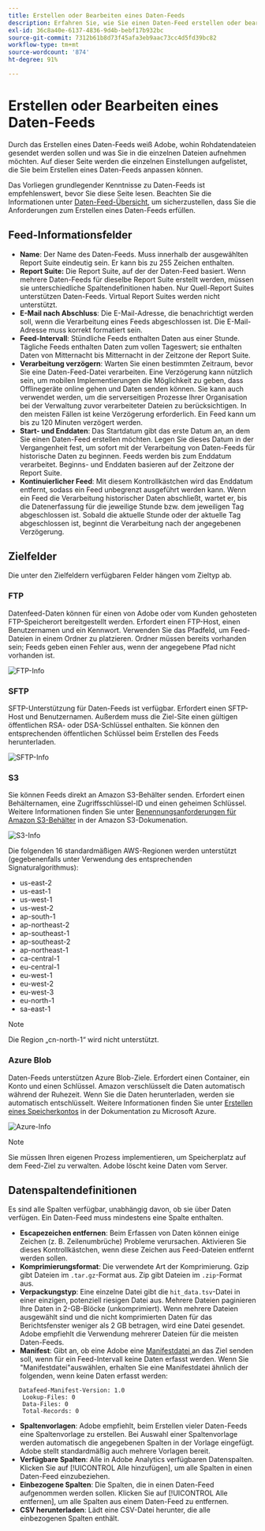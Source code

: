 ```yaml
---
title: Erstellen oder Bearbeiten eines Daten-Feeds
description: Erfahren Sie, wie Sie einen Daten-Feed erstellen oder bearbeiten.
exl-id: 36c8a40e-6137-4836-9d4b-bebf17b932bc
source-git-commit: 7312b61b8d73f45afa3eb9aac73cc4d5fd39bc82
workflow-type: tm+mt
source-wordcount: '874'
ht-degree: 91%

---
```


# Erstellen oder Bearbeiten eines Daten-Feeds

Durch das Erstellen eines Daten-Feeds weiß Adobe, wohin Rohdatendateien gesendet werden sollen und was Sie in die einzelnen Dateien aufnehmen möchten. Auf dieser Seite werden die einzelnen Einstellungen aufgelistet, die Sie beim Erstellen eines Daten-Feeds anpassen können.

Das Vorliegen grundlegender Kenntnisse zu Daten-Feeds ist empfehlenswert, bevor Sie diese Seite lesen. Beachten Sie die Informationen unter [Daten-Feed-Übersicht](data-feed-overview.md), um sicherzustellen, dass Sie die Anforderungen zum Erstellen eines Daten-Feeds erfüllen.

## Feed-Informationsfelder

* **Name**: Der Name des Daten-Feeds. Muss innerhalb der ausgewählten Report Suite eindeutig sein. Er kann bis zu 255 Zeichen enthalten.
* **Report Suite:** Die Report Suite, auf der der Daten-Feed basiert. Wenn mehrere Daten-Feeds für dieselbe Report Suite erstellt werden, müssen sie unterschiedliche Spaltendefinitionen haben. Nur Quell-Report Suites unterstützen Daten-Feeds. Virtual Report Suites werden nicht unterstützt.
* **E-Mail nach Abschluss**: Die E-Mail-Adresse, die benachrichtigt werden soll, wenn die Verarbeitung eines Feeds abgeschlossen ist. Die E-Mail-Adresse muss korrekt formatiert sein.
* **Feed-Intervall**: Stündliche Feeds enthalten Daten aus einer Stunde. Tägliche Feeds enthalten Daten zum vollen Tageswert; sie enthalten Daten von Mitternacht bis Mitternacht in der Zeitzone der Report Suite.
* **Verarbeitung verzögern**: Warten Sie einen bestimmten Zeitraum, bevor Sie eine Daten-Feed-Datei verarbeiten. Eine Verzögerung kann nützlich sein, um mobilen Implementierungen die Möglichkeit zu geben, dass Offlinegeräte online gehen und Daten senden können. Sie kann auch verwendet werden, um die serverseitigen Prozesse Ihrer Organisation bei der Verwaltung zuvor verarbeiteter Dateien zu berücksichtigen. In den meisten Fällen ist keine Verzögerung erforderlich. Ein Feed kann um bis zu 120 Minuten verzögert werden.
* **Start- und Enddaten**: Das Startdatum gibt das erste Datum an, an dem Sie einen Daten-Feed erstellen möchten. Legen Sie dieses Datum in der Vergangenheit fest, um sofort mit der Verarbeitung von Daten-Feeds für historische Daten zu beginnen. Feeds werden bis zum Enddatum verarbeitet. Beginns- und Enddaten basieren auf der Zeitzone der Report Suite.
* **Kontinuierlicher Feed**: Mit diesem Kontrollkästchen wird das Enddatum entfernt, sodass ein Feed unbegrenzt ausgeführt werden kann. Wenn ein Feed die Verarbeitung historischer Daten abschließt, wartet er, bis die Datenerfassung für die jeweilige Stunde bzw. dem jeweiligen Tag abgeschlossen ist. Sobald die aktuelle Stunde oder der aktuelle Tag abgeschlossen ist, beginnt die Verarbeitung nach der angegebenen Verzögerung.

## Zielfelder

Die unter den Zielfeldern verfügbaren Felder hängen vom Zieltyp ab.

### FTP

Datenfeed-Daten können für einen von Adobe oder vom Kunden gehosteten FTP-Speicherort bereitgestellt werden. Erfordert einen FTP-Host, einen Benutzernamen und ein Kennwort. Verwenden Sie das Pfadfeld, um Feed-Dateien in einem Ordner zu platzieren. Ordner müssen bereits vorhanden sein; Feeds geben einen Fehler aus, wenn der angegebene Pfad nicht vorhanden ist.

![FTP-Info](assets/dest-ftp.jpg)

### SFTP

SFTP-Unterstützung für Daten-Feeds ist verfügbar. Erfordert einen SFTP-Host und Benutzernamen. Außerdem muss die Ziel-Site einen gültigen öffentlichen RSA- oder DSA-Schlüssel enthalten. Sie können den entsprechenden öffentlichen Schlüssel beim Erstellen des Feeds herunterladen.

![SFTP-Info](assets/dest-sftp.jpg)

### S3

Sie können Feeds direkt an Amazon S3-Behälter senden. Erfordert einen Behälternamen, eine Zugriffsschlüssel-ID und einen geheimen Schlüssel. Weitere Informationen finden Sie unter [Benennungsanforderungen für Amazon S3-Behälter](https://docs.aws.amazon.com/de_de/awscloudtrail/latest/userguide/cloudtrail-s3-bucket-naming-requirements.html) in der Amazon S3-Dokumenation.

![S3-Info](assets/dest-s3.jpg)

Die folgenden 16 standardmäßigen AWS-Regionen werden unterstützt (gegebenenfalls unter Verwendung des entsprechenden Signaturalgorithmus):

* us-east-2
* us-east-1
* us-west-1
* us-west-2
* ap-south-1
* ap-northeast-2
* ap-southeast-1
* ap-southeast-2
* ap-northeast-1
* ca-central-1
* eu-central-1
* eu-west-1
* eu-west-2
* eu-west-3
* eu-north-1
* sa-east-1

>[!NOTE]
>
>Die Region „cn-north-1“ wird nicht unterstützt.

### Azure Blob

Daten-Feeds unterstützen Azure Blob-Ziele. Erfordert einen Container, ein Konto und einen Schlüssel. Amazon verschlüsselt die Daten automatisch während der Ruhezeit. Wenn Sie die Daten herunterladen, werden sie automatisch entschlüsselt. Weitere Informationen finden Sie unter [Erstellen eines Speicherkontos](https://docs.microsoft.com/de-de/azure/storage/common/storage-quickstart-create-account?tabs=azure-portal#view-and-copy-storage-access-keys) in der Dokumentation zu Microsoft Azure.

![Azure-Info](assets/azure.png)

>[!NOTE]
>
>Sie müssen Ihren eigenen Prozess implementieren, um Speicherplatz auf dem Feed-Ziel zu verwalten. Adobe löscht keine Daten vom Server.

## Datenspaltendefinitionen

Es sind alle Spalten verfügbar, unabhängig davon, ob sie über Daten verfügen. Ein Daten-Feed muss mindestens eine Spalte enthalten.

* **Escapezeichen entfernen**: Beim Erfassen von Daten können einige Zeichen (z. B. Zeilenumbrüche) Probleme verursachen. Aktivieren Sie dieses Kontrollkästchen, wenn diese Zeichen aus Feed-Dateien entfernt werden sollen.
* **Komprimierungsformat**: Die verwendete Art der Komprimierung. Gzip gibt Dateien im `.tar.gz`-Format aus. Zip gibt Dateien im `.zip`-Format aus.
* **Verpackungstyp**: Eine einzelne Datei gibt die `hit_data.tsv`-Datei in einer einzigen, potenziell riesigen Datei aus. Mehrere Dateien paginieren Ihre Daten in 2-GB-Blöcke (unkomprimiert). Wenn mehrere Dateien ausgewählt sind und die nicht komprimierten Daten für das Berichtsfenster weniger als 2 GB betragen, wird eine Datei gesendet. Adobe empfiehlt die Verwendung mehrerer Dateien für die meisten Daten-Feeds.
* **Manifest**: Gibt an, ob eine Adobe eine  [Manifestdatei ](c-df-contents/datafeeds-contents.md#feed-manifest) an das Ziel senden soll, wenn für ein Feed-Intervall keine Daten erfasst werden. Wenn Sie &quot;Manifestdatei&quot;auswählen, erhalten Sie eine Manifestdatei ähnlich der folgenden, wenn keine Daten erfasst werden:

```text
   Datafeed-Manifest-Version: 1.0
    Lookup-Files: 0
    Data-Files: 0
    Total-Records: 0
```

* **Spaltenvorlagen**: Adobe empfiehlt, beim Erstellen vieler Daten-Feeds eine Spaltenvorlage zu erstellen. Bei Auswahl einer Spaltenvorlage werden automatisch die angegebenen Spalten in der Vorlage eingefügt. Adobe stellt standardmäßig auch mehrere Vorlagen bereit.
* **Verfügbare Spalten**: Alle in Adobe Analytics verfügbaren Datenspalten. Klicken Sie auf [!UICONTROL Alle hinzufügen], um alle Spalten in einen Daten-Feed einzubeziehen.
* **Einbezogene Spalten**: Die Spalten, die in einen Daten-Feed aufgenommen werden sollen. Klicken Sie auf [!UICONTROL Alle entfernen], um alle Spalten aus einem Daten-Feed zu entfernen.
* **CSV herunterladen**: Lädt eine CSV-Datei herunter, die alle einbezogenen Spalten enthält.
